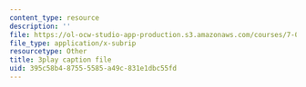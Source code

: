 ```yaml
---
content_type: resource
description: ''
file: https://ol-ocw-studio-app-production.s3.amazonaws.com/courses/7-014-introductory-biology-spring-2005/395c58b487555585a49c831e1dbc55fd_GAArnLLlFtQ.vtt
file_type: application/x-subrip
resourcetype: Other
title: 3play caption file
uid: 395c58b4-8755-5585-a49c-831e1dbc55fd
---
```


